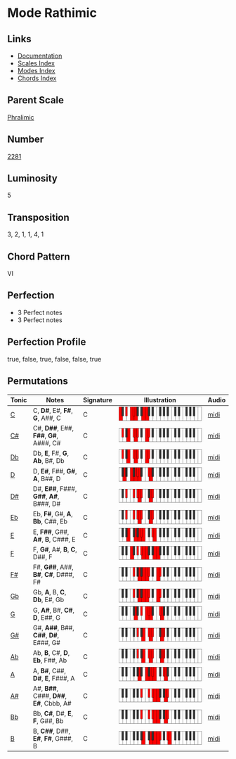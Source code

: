 # Mode Rathimic

## Links

- [Documentation](README.md)
- [Scales Index](Scales.md)
- [Modes Index](Modes.md)
- [Chords Index](Chords.md)

## Parent Scale

[Phralimic](ScalePhralimic.md)

## Number

[2281](https://ianring.com/musictheory/scales/2281)

## Luminosity

5

## Transposition

3, 2, 1, 1, 4, 1

## Chord Pattern

VI

## Perfection

- 3 Perfect notes
- 3 Perfect notes

## Perfection Profile

true, false, true, false, false, true

## Permutations

| Tonic | Notes | Signature | Illustration | Audio |
|-------|-------|-----------|--------------|-------|
| [C](ModeCNaturalRathimic.md) | C, **D#**, E#, **F#**, **G**, A##, C | C | ![CNaturalRathimic](ModeCNaturalRathimic.png) | [midi](https://github.com/edipermadi/music/blob/main/docs/ModeCNaturalRathimic.mid?raw=true) |
| [C#](ModeCSharpRathimic.md) | C#, **D##**, E##, **F##**, **G#**, A###, C# | C | ![CSharpRathimic](ModeCSharpRathimic.png) | [midi](https://github.com/edipermadi/music/blob/main/docs/ModeCSharpRathimic.mid?raw=true) |
| [Db](ModeDFlatRathimic.md) | Db, **E**, F#, **G**, **Ab**, B#, Db | C | ![DFlatRathimic](ModeDFlatRathimic.png) | [midi](https://github.com/edipermadi/music/blob/main/docs/ModeDFlatRathimic.mid?raw=true) |
| [D](ModeDNaturalRathimic.md) | D, **E#**, F##, **G#**, **A**, B##, D | C | ![DNaturalRathimic](ModeDNaturalRathimic.png) | [midi](https://github.com/edipermadi/music/blob/main/docs/ModeDNaturalRathimic.mid?raw=true) |
| [D#](ModeDSharpRathimic.md) | D#, **E##**, F###, **G##**, **A#**, B###, D# | C | ![DSharpRathimic](ModeDSharpRathimic.png) | [midi](https://github.com/edipermadi/music/blob/main/docs/ModeDSharpRathimic.mid?raw=true) |
| [Eb](ModeEFlatRathimic.md) | Eb, **F#**, G#, **A**, **Bb**, C##, Eb | C | ![EFlatRathimic](ModeEFlatRathimic.png) | [midi](https://github.com/edipermadi/music/blob/main/docs/ModeEFlatRathimic.mid?raw=true) |
| [E](ModeENaturalRathimic.md) | E, **F##**, G##, **A#**, **B**, C###, E | C | ![ENaturalRathimic](ModeENaturalRathimic.png) | [midi](https://github.com/edipermadi/music/blob/main/docs/ModeENaturalRathimic.mid?raw=true) |
| [F](ModeFNaturalRathimic.md) | F, **G#**, A#, **B**, **C**, D##, F | C | ![FNaturalRathimic](ModeFNaturalRathimic.png) | [midi](https://github.com/edipermadi/music/blob/main/docs/ModeFNaturalRathimic.mid?raw=true) |
| [F#](ModeFSharpRathimic.md) | F#, **G##**, A##, **B#**, **C#**, D###, F# | C | ![FSharpRathimic](ModeFSharpRathimic.png) | [midi](https://github.com/edipermadi/music/blob/main/docs/ModeFSharpRathimic.mid?raw=true) |
| [Gb](ModeGFlatRathimic.md) | Gb, **A**, B, **C**, **Db**, E#, Gb | C | ![GFlatRathimic](ModeGFlatRathimic.png) | [midi](https://github.com/edipermadi/music/blob/main/docs/ModeGFlatRathimic.mid?raw=true) |
| [G](ModeGNaturalRathimic.md) | G, **A#**, B#, **C#**, **D**, E##, G | C | ![GNaturalRathimic](ModeGNaturalRathimic.png) | [midi](https://github.com/edipermadi/music/blob/main/docs/ModeGNaturalRathimic.mid?raw=true) |
| [G#](ModeGSharpRathimic.md) | G#, **A##**, B##, **C##**, **D#**, E###, G# | C | ![GSharpRathimic](ModeGSharpRathimic.png) | [midi](https://github.com/edipermadi/music/blob/main/docs/ModeGSharpRathimic.mid?raw=true) |
| [Ab](ModeAFlatRathimic.md) | Ab, **B**, C#, **D**, **Eb**, F##, Ab | C | ![AFlatRathimic](ModeAFlatRathimic.png) | [midi](https://github.com/edipermadi/music/blob/main/docs/ModeAFlatRathimic.mid?raw=true) |
| [A](ModeANaturalRathimic.md) | A, **B#**, C##, **D#**, **E**, F###, A | C | ![ANaturalRathimic](ModeANaturalRathimic.png) | [midi](https://github.com/edipermadi/music/blob/main/docs/ModeANaturalRathimic.mid?raw=true) |
| [A#](ModeASharpRathimic.md) | A#, **B##**, C###, **D##**, **E#**, Cbbb, A# | C | ![ASharpRathimic](ModeASharpRathimic.png) | [midi](https://github.com/edipermadi/music/blob/main/docs/ModeASharpRathimic.mid?raw=true) |
| [Bb](ModeBFlatRathimic.md) | Bb, **C#**, D#, **E**, **F**, G##, Bb | C | ![BFlatRathimic](ModeBFlatRathimic.png) | [midi](https://github.com/edipermadi/music/blob/main/docs/ModeBFlatRathimic.mid?raw=true) |
| [B](ModeBNaturalRathimic.md) | B, **C##**, D##, **E#**, **F#**, G###, B | C | ![BNaturalRathimic](ModeBNaturalRathimic.png) | [midi](https://github.com/edipermadi/music/blob/main/docs/ModeBNaturalRathimic.mid?raw=true) |
